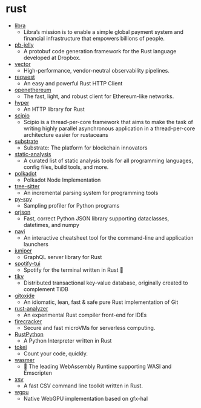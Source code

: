# rust
- [libra](https://github.com/libra/libra)
  - Libra’s mission is to enable a simple global payment system and financial infrastructure that empowers billions of people.
- [pb-jelly](https://github.com/dropbox/pb-jelly)
  - A protobuf code generation framework for the Rust language developed at Dropbox.
- [vector](https://github.com/timberio/vector)
  - High-performance, vendor-neutral observability pipelines.
- [reqwest](https://github.com/seanmonstar/reqwest)
  - An easy and powerful Rust HTTP Client
- [openethereum](https://github.com/openethereum/openethereum)
  - The fast, light, and robust client for Ethereum-like networks.
- [hyper](https://github.com/hyperium/hyper)
  - An HTTP library for Rust
- [scipio](https://github.com/DataDog/scipio)
  - Scipio is a thread-per-core framework that aims to make the task of writing highly parallel asynchronous application in a thread-per-core architecture easier for rustaceans
- [substrate](https://github.com/paritytech/substrate)
  - Substrate: The platform for blockchain innovators
- [static-analysis](https://github.com/analysis-tools-dev/static-analysis)
  - A curated list of static analysis tools for all programming languages, config files, build tools, and more.
- [polkadot](https://github.com/paritytech/polkadot)
  - Polkadot Node Implementation
- [tree-sitter](https://github.com/tree-sitter/tree-sitter)
  - An incremental parsing system for programming tools
- [py-spy](https://github.com/benfred/py-spy)
  - Sampling profiler for Python programs
- [orjson](https://github.com/ijl/orjson)
  - Fast, correct Python JSON library supporting dataclasses, datetimes, and numpy
- [navi](https://github.com/denisidoro/navi)
  - An interactive cheatsheet tool for the command-line and application launchers
- [juniper](https://github.com/graphql-rust/juniper)
  - GraphQL server library for Rust
- [spotify-tui](https://github.com/Rigellute/spotify-tui)
  - Spotify for the terminal written in Rust 🚀
- [tikv](https://github.com/tikv/tikv)
  - Distributed transactional key-value database, originally created to complement TiDB
- [gitoxide](https://github.com/Byron/gitoxide)
  - An idiomatic, lean, fast & safe pure Rust implementation of Git
- [rust-analyzer](https://github.com/rust-analyzer/rust-analyzer)
  - An experimental Rust compiler front-end for IDEs
- [firecracker](https://github.com/firecracker-microvm/firecracker)
  - Secure and fast microVMs for serverless computing.
- [RustPython](https://github.com/RustPython/RustPython)
  - A Python Interpreter written in Rust
- [tokei](https://github.com/XAMPPRocky/tokei)
  - Count your code, quickly.
- [wasmer](https://github.com/wasmerio/wasmer)
  - 🚀 The leading WebAssembly Runtime supporting WASI and Emscripten
- [xsv](https://github.com/BurntSushi/xsv)
  - A fast CSV command line toolkit written in Rust.
- [wgpu](https://github.com/gfx-rs/wgpu)
  - Native WebGPU implementation based on gfx-hal

